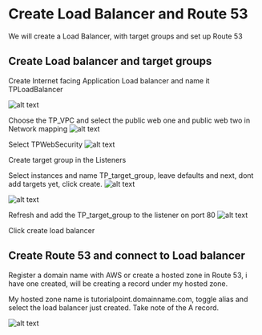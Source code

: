 # Create Load Balancer and Route 53

We will create a Load Balancer, with target groups and set up Route 53

## Create Load balancer and target groups

Create Internet facing Application Load balancer and name it TPLoadBalancer

![alt text](https://adetunjiaramide.s3.amazonaws.com/images/aws/three-tier-wordpress/create_loadbalancer.png)


Choose the TP_VPC and select the public web one and public web two in Network mapping
![alt text](https://adetunjiaramide.s3.amazonaws.com/images/aws/three-tier-wordpress/loadbalancer_vpc.png)

Select TPWebSecurity
![alt text](https://adetunjiaramide.s3.amazonaws.com/images/aws/three-tier-wordpress/loadbalancer_sg.png)

Create target group in the Listeners 

Select instances and name TP_target_group, leave defaults and next, dont add targets yet, click create.
![alt text](https://adetunjiaramide.s3.amazonaws.com/images/aws/three-tier-wordpress/targetgroup_instance.png)

![alt text](https://adetunjiaramide.s3.amazonaws.com/images/aws/three-tier-wordpress/targetgroup_name.png)

Refresh and add the TP_target_group to the listener on port 80
![alt text](https://adetunjiaramide.s3.amazonaws.com/images/aws/three-tier-wordpress/loadbalancer_targetgroup.png)

Click create load balancer

## Create Route 53 and connect to Load balancer

Register a domain name with AWS or create a hosted zone in Route 53, i have one created, will be creating a record under my hosted zone. 

My hosted zone name is tutorialpoint.domainname.com, toggle alias and select the load balancer just created. Take note of the A record.

![alt text](https://adetunjiaramide.s3.amazonaws.com/images/aws/three-tier-wordpress/create_arecordRoute.png)












